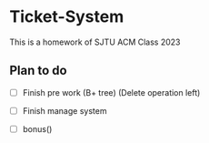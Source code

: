 # Ticket-System  

This is a homework of SJTU ACM Class 2023

## Plan to do

- [ ] Finish pre work (B+ tree) (Delete operation left)

- [ ] Finish manage system

- [ ] bonus()
